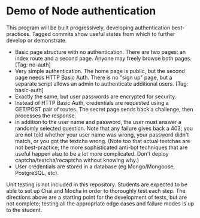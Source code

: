 Demo of Node authentication
===========================

This program will be built progressively, developing authentication best-practices.
Tagged commits show useful states from which to further develop or demonstrate.

* Basic page structure with no authentication. There are two pages: an index route
  and a second page. Anyone may freely browse both pages. [Tag: no-auth]
* Very simple authentication. The home page is public, but the second page needs
  HTTP Basic Auth. There is no "sign up" page, but a separate script allows an
  admin to authenticate additional users. [Tag: basic-auth]
* Exactly the same, but user passwords are encrypted for security.
* Instead of HTTP Basic Auth, credentials are requested using a GET/POST pair of
  routes. The secret page sends back a challenge, then processes the response.
* In addition to the user name and password, the user must answer a randomly
  selected question. Note that any failure gives back a 403; you are not told
  whether your user name was wrong, your password didn't match, or you got the
  textcha wrong. (Note too that actual textchas are not best-practice; the more
  sophisticated anti-bot techniques that are useful happen also to be a lot more
  complicated. Don't deploy captcha/textcha/recaptcha without knowing why.)
* User credentials are stored in a database (eg Mongo/Mongoose, PostgreSQL, etc).

Unit testing is not included in this repository. Students are expected to be able
to set up Chai and Mocha in order to thoroughly test each step. The directions
above are a starting point for the development of tests, but are not complete;
testing all the appropriate edge cases and failure modes is up to the student.

